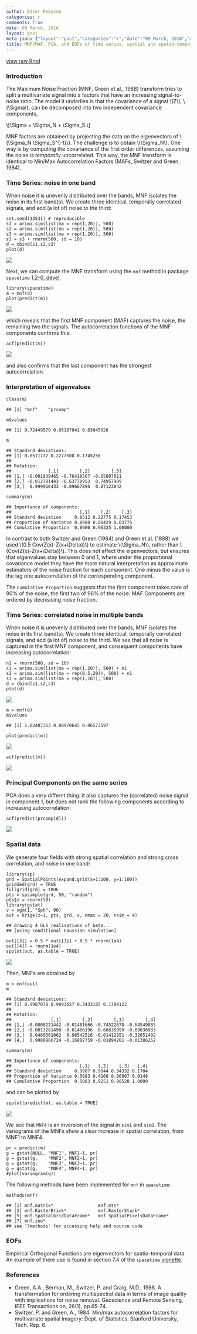 ```yaml
---
author: Edzer Pebesma
categories: r
comments: True
date: 09 March, 2016
layout: post
meta-json: {"layout":"post","categories":"r","date":"09 March, 2016","author":"Edzer Pebesma","comments":true,"title":"MNF/MAF, PCA, and EOFs of time series, spatial and spatio-temporal data"}
title: MNF/MAF, PCA, and EOFs of time series, spatial and spatio-temporal data
---
```


<script src="https://cdn.mathjax.org/mathjax/latest/MathJax.js?config=TeX-AMS-MML_HTMLorMML" type="text/javascript"></script>
[view raw
Rmd](https://raw.githubusercontent.com/edzer/r-spatial/gh-pages/_rmd/2016-03-09-MNF-PCA-EOF.Rmd)

### Introduction

The Maximum Noise Fraction (MNF, Green et al., 1988) transform tries to
split a multivariate signal into a factors that have an increasing
signal-to-noise ratio. The model it underlies is that the covariance of
a signal \\(Z\\), \\(\Sigma\\), can be decomposed into two independent
covariance components,

\\[\Sigma = \Sigma_N + \Sigma_S.\\]

MNF factors are obtained by projecting the data on the eigenvectors of
\\(\Sigma_N \Sigma_S^{-1}\\). The challenge is to obtain \\(\Sigma_N\\).
One way is by computing the covariance of the first order differences,
assuming the noise is *temporally* uncorrelated. This way, the MNF
transform is identical to Min/Max Autocorrelation Factors (MAFs, Switzer
and Green, 1984).

### Time Series: noise in one band

When noise it is unevenly distributed over the bands, MNF isolates the
noise in its first band(s). We create three identical, temporally
correlated signals, and add (a lot of) noise to the third:

    set.seed(13531) # reproducible
    s1 = arima.sim(list(ma = rep(1,20)), 500)
    s2 = arima.sim(list(ma = rep(1,20)), 500)
    s3 = arima.sim(list(ma = rep(1,20)), 500)
    s3 = s3 + rnorm(500, sd = 10)
    d = cbind(s1,s2,s3)
    plot(d)

![](/images/mnf1-1.png)

Next, we can compute the MNF transform using the `mnf` method in package
`spacetime` [1.2-0, devel](https://github.com/edzer/spacetime/),

    library(spacetime)
    m = mnf(d)
    plot(predict(m))

![](/images/mnf2-1.png)

which reveals that the first MNF component (MAF) captures the noise, the
remaining two the signals. The autocorrelation functions of the MNF
components confirms this:

    acf(predict(m))

![](/images/mnf3-1.png)

and also confirms that the last component has the strongest
autocorrelation.

### Interpretation of eigenvalues

    class(m)

    ## [1] "mnf"    "prcomp"

    m$values

    ## [1] 0.72449579 0.05187041 0.03045926

    m

    ## Standard deviations:
    ## [1] 0.8511732 0.2277508 0.1745258
    ## 
    ## Rotation:
    ##              [,1]        [,2]        [,3]
    ## [1,] -0.001939465 -0.76418567 -0.65807011
    ## [2,] -0.012781443 -0.63770953  0.74957909
    ## [3,]  0.999916433 -0.09667895  0.07123842

    summary(m)

    ## Importance of components:
    ##                          [,1]    [,2]    [,3]
    ## Standard deviation     0.8512 0.22775 0.17453
    ## Proportion of Variance 0.8980 0.06429 0.03775
    ## Cumulative Proportion  0.8980 0.96225 1.00000

In contrast to both Switzer and Green (1984) and Green et al. (1988) we
used \\(0.5 Cov(Z(x)-Z(x+\Delta))\\) to estimate \\(\Sigma_N\\), rather
than \\(Cov(Z(x)-Z(x+\Delta))\\). This does not affect the eigenvectors,
but ensures that eigenvalues stay between 0 and 1, where under the
proportional covariance model they have the more natural interpretation
as approximate estimators of the noise fraction for each component. One
minus the value is the lag one autocorrelation of the corresponding
component.

The `Cumulative Proportion` suggests that the first component takes care
of 90% of the noise, the first two of 96% of the noise. MAF Components
are ordered by decreasing noise fraction.

### Time Series: correlated noise in multiple bands

When noise it is unevenly distributed over the bands, MNF isolates the
noise in its first band(s). We create three identical, temporally
correlated signals, and add (a lot of) noise to the third. We see that
all noise is captured in the first MNF component, and consequent
components have increasing autocorrelation:

    n1 = rnorm(500, sd = 10)
    s1 = arima.sim(list(ma = rep(1,20)), 500) + n1
    s2 = arima.sim(list(ma = rep(0.5,20)), 500) + n1
    s3 = arima.sim(list(ma = rep(1,10)), 500)
    d = cbind(s1,s2,s3)
    plot(d)

![](/images/mnf4-1.png)

    m = mnf(d)
    m$values

    ## [1] 1.02487353 0.08970645 0.06573597

    plot(predict(m))

![](/images/mnf4-2.png)

    acf(predict(m))

![](/images/mnf4-3.png)

### Principal Components on the same series

PCA does a very differnt thing: it also captures the (correlated) noise
signal in component 1, but does not rank the following components
according to increasing autocorrelation:

    acf(predict(prcomp(d)))

![](/images/mnf5-1.png)

### Spatial data

We generate four fields with strong spatial correlation and strong cross
correlation, and noise in one band:

    library(sp)
    grd = SpatialPoints(expand.grid(x=1:100, y=1:100))
    gridded(grd) = TRUE
    fullgrid(grd) = TRUE
    pts = spsample(grd, 50, "random")
    pts$z = rnorm(50)
    library(gstat)
    v = vgm(1, "Sph", 90)
    out = krige(z~1, pts, grd, v, nmax = 20, nsim = 4)

    ## drawing 4 GLS realisations of beta...
    ## [using conditional Gaussian simulation]

    out[[3]] = 0.5 * out[[3]] + 0.5 * rnorm(1e4)
    out[[4]] = rnorm(1e4)
    spplot(out, as.table = TRUE)

![](/images/mnf6-1.png)

Then, MNFs are obtained by

    m = mnf(out)
    m

    ## Standard deviations:
    ## [1] 0.9987070 0.9043657 0.3433185 0.1704122
    ## 
    ## Rotation:
    ##               [,1]        [,2]        [,3]        [,4]
    ## [1,] -0.0008221442 -0.01481666 -0.74522878 -0.64549885
    ## [2,] -0.0013281490 -0.01466196  0.66638999 -0.69030983
    ## [3,]  0.0469361062  0.98542516 -0.01412851 -0.32651402
    ## [4,]  0.9988966724 -0.16882759 -0.01894281 -0.01386252

    summary(m)

    ## Importance of components:
    ##                          [,1]   [,2]    [,3]   [,4]
    ## Standard deviation     0.9987 0.9044 0.34332 0.1704
    ## Proportion of Variance 0.5083 0.4168 0.06007 0.0148
    ## Cumulative Proportion  0.5083 0.9251 0.98520 1.0000

and can be plotted by

    spplot(predict(m), as.table = TRUE)

![](/images/mnf8-1.png)

We see that `MNF4` is an inversion of the signal in `sim1` and `sim2`.
The variograms of the MNFs show a clear increase in spatial correlation,
from MNF1 to MNF4.

    pr = predict(m)
    g = gstat(NULL, "MNF1", MNF1~1, pr)
    g = gstat(g,    "MNF2", MNF2~1, pr)
    g = gstat(g,    "MNF3", MNF3~1, pr)
    g = gstat(g,    "MNF4", MNF4~1, pr)
    #plot(variogram(g))

The following methods have been implemented for `mnf` in `spacetime`:

    methods(mnf)

    ## [1] mnf.matrix*                 mnf.mts*                   
    ## [3] mnf.RasterBrick*            mnf.RasterStack*           
    ## [5] mnf.SpatialGridDataFrame*   mnf.SpatialPixelsDataFrame*
    ## [7] mnf.zoo*                   
    ## see '?methods' for accessing help and source code

### EOFs

Empirical Orthogonal Functions are eigenvectors for spatio-temporal
data. An example of there use is found in section 7.4 of the `spacetime`
[vignette](https://cran.r-project.org/web/packages/spacetime/vignettes/jss816.pdf).

### References

-   Green, A.A., Berman, M., Switzer, P. and Craig, M.D., 1988. A
    transformation for ordering multispectral data in terms of image
    quality with implications for noise removal. Geoscience and Remote
    Sensing, IEEE Transactions on, 26(1), pp.65-74.
-   Switzer, P. and Green, A., 1984. Min/max autocorrelation factors for
    multivariate spatial imagery: Dept. of Statistics. Stanford
    University, Tech. Rep. 6.
